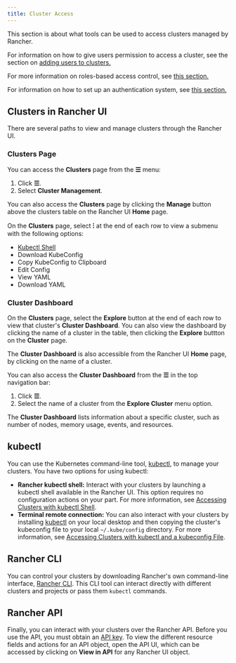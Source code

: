 ```yaml
---
title: Cluster Access
---
```


<head>
  <link rel="canonical" href="https://ranchermanager.docs.rancher.com/pages-for-subheaders/access-clusters"/>
</head>

This section is about what tools can be used to access clusters managed by Rancher.

For information on how to give users permission to access a cluster, see the section on [adding users to clusters.](../how-to-guides/new-user-guides/manage-clusters/access-clusters/add-users-to-clusters.md)

For more information on roles-based access control, see [this section.](manage-role-based-access-control-rbac.md)

For information on how to set up an authentication system, see [this section.](authentication-config.md)

## Clusters in Rancher UI

There are several paths to view and manage clusters through the Rancher UI.

### Clusters Page

You can access the **Clusters** page from the **☰** menu:

1. Click **☰**.
1. Select **Cluster Management**.

You can also access the **Clusters** page by clicking the **Manage** button above the clusters table on the Rancher UI **Home** page.

On the **Clusters** page, select **⁝** at the end of each row to view a submenu with the following options:

* [Kubectl Shell](../how-to-guides/advanced-user-guides/manage-clusters/access-clusters/use-kubectl-and-kubeconfig.md)
* Download KubeConfig
* Copy KubeConfig to Clipboard
* Edit Config
* View YAML
* Download YAML 

### Cluster Dashboard

On the **Clusters** page, select the **Explore** button at the end of each row to view that cluster's **Cluster Dashboard**. You can also view the dashboard by clicking the name of a cluster in the table, then clicking the **Explore** buttton on the **Cluster** page.

The **Cluster Dashboard** is also accessible from the Rancher UI **Home** page, by clicking on the name of a cluster.

You can also access the **Cluster Dashboard** from the **☰** in the top navigation bar:

1. Click **☰**.
1. Select the name of a cluster from the **Explore Cluster** menu option.

The **Cluster Dashboard** lists information about a specific cluster, such as number of nodes, memory usage, events, and resources.

## kubectl

You can use the Kubernetes command-line tool, [kubectl](https://kubernetes.io/docs/reference/kubectl/overview/), to manage   your clusters. You have two options for using kubectl:

- **Rancher kubectl shell:** Interact with your clusters by launching a kubectl shell available in the Rancher UI. This option requires no configuration actions on your part. For more information, see [Accessing Clusters with kubectl Shell](../how-to-guides/new-user-guides/manage-clusters/access-clusters/use-kubectl-and-kubeconfig.md).
- **Terminal remote connection:** You can also interact with your clusters by installing [kubectl](https://kubernetes.io/docs/tasks/tools/install-kubectl/) on your local desktop and then copying the cluster's kubeconfig file to your local `~/.kube/config` directory. For more information, see [Accessing Clusters with kubectl and a kubeconfig File](../how-to-guides/new-user-guides/manage-clusters/access-clusters/use-kubectl-and-kubeconfig.md).

## Rancher CLI

You can control your clusters by downloading Rancher's own command-line interface, [Rancher CLI](cli-with-rancher.md). This CLI tool can interact directly with different clusters and projects or pass them `kubectl` commands.

## Rancher API

Finally, you can interact with your clusters over the Rancher API. Before you use the API, you must obtain an [API key](../reference-guides/user-settings/api-keys.md). To view the different resource fields and actions for an API object, open the API UI, which can be accessed by clicking on **View in API** for any Rancher UI object.
